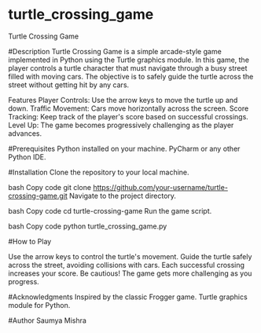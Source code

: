 # turtle_crossing_game

Turtle Crossing Game

#Description
Turtle Crossing Game is a simple arcade-style game implemented in Python using the Turtle graphics module. In this game, the player controls a turtle character that must navigate through a busy street filled with moving cars. The objective is to safely guide the turtle across the street without getting hit by any cars.

Features
Player Controls: Use the arrow keys to move the turtle up and down. 
Traffic Movement: Cars move horizontally across the screen.
Score Tracking: Keep track of the player's score based on successful crossings.
Level Up: The game becomes progressively challenging as the player advances.

#Prerequisites
Python installed on your machine.
PyCharm or any other Python IDE.

#Installation
Clone the repository to your local machine.

bash
Copy code
git clone https://github.com/your-username/turtle-crossing-game.git
Navigate to the project directory.

bash
Copy code
cd turtle-crossing-game
Run the game script.

bash
Copy code
python turtle_crossing_game.py

#How to Play

Use the arrow keys to control the turtle's movement.
Guide the turtle safely across the street, avoiding collisions with cars.
Each successful crossing increases your score.
Be cautious! The game gets more challenging as you progress.

#Acknowledgments
Inspired by the classic Frogger game.
Turtle graphics module for Python.

#Author
Saumya Mishra
